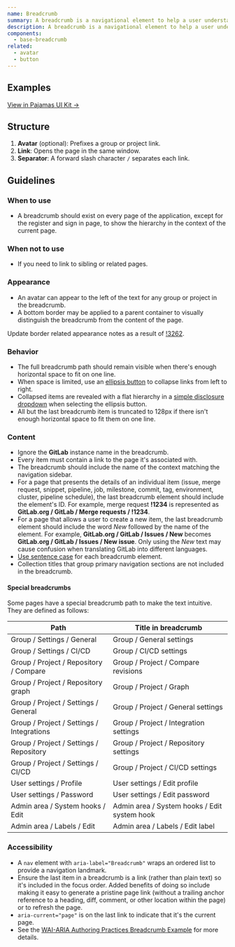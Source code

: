 ```yaml
---
name: Breadcrumb
summary: A breadcrumb is a navigational element to help a user understand the current location in the application as well as content structure and hierarchy.
description: A breadcrumb is a navigational element to help a user understand the current location in the application as well as content structure and hierarchy.
components:
  - base-breadcrumb
related:
  - avatar
  - button
---
```


## Examples

<story-viewer component="base-breadcrumb" title="Breadcrumb"></story-viewer>

<story-viewer component="base-breadcrumb" story="collapsed-items" title="Collapsed"></story-viewer>

[View in Pajamas UI Kit →](https://www.figma.com/file/qEddyqCrI7kPSBjGmwkZzQ/%F0%9F%93%99-Component-library?type=design&node-id=425-5&mode=design)

## Structure

<figure-img alt="Numbered diagram of a breadcrumb structure" label="Breadcrumb structure" src="/img/breadcrumb-structure.svg"></figure-img>

1. **Avatar** (optional): Prefixes a group or project link.
1. **Link**: Opens the page in the same window.
1. **Separator**: A forward slash character `/` separates each link.

## Guidelines

### When to use

- A breadcrumb should exist on every page of the application, except for the register and sign in page, to show the hierarchy in the context of the current page.

### When not to use

- If you need to link to sibling or related pages.

### Appearance

- An avatar can appear to the left of the text for any group or project in the breadcrumb.
- A bottom border may be applied to a parent container to visually distinguish the breadcrumb from the content of the page.

<todo>Update border related appearance notes as a result of [!3262](https://gitlab.com/gitlab-org/gitlab-services/design.gitlab.com/-/merge_requests/3263#note_1283440645).</todo>

### Behavior

- The full breadcrumb path should remain visible when there's enough horizontal space to fit on one line.
- When space is limited, use an [ellipsis button](/components/button) to collapse links from left to right.
- Collapsed items are revealed with a flat hierarchy in a [simple disclosure dropdown](/components/dropdown-disclosure) when selecting the ellipsis button.
- All but the last breadcrumb item is truncated to 128px if there isn't enough horizontal space to fit them on one line.

### Content

- Ignore the **GitLab** instance name in the breadcrumb.
- Every item must contain a link to the page it's associated with.
- The breadcrumb should include the name of the context matching the navigation sidebar.
- For a page that presents the details of an individual item (issue, merge request, snippet, pipeline, job, milestone, commit, tag, environment, cluster, pipeline schedule), the last breadcrumb element should include the element's ID. For example, merge request **!1234** is represented as **GitLab.org / GitLab / Merge requests / !1234**.
- For a page that allows a user to create a new item, the last breadcrumb element should include the word _New_ followed by the name of the element. For example, **GitLab.org / GitLab / Issues / New** becomes **GitLab.org / GitLab / Issues / New issue**. Only using the _New_ text may cause confusion when translating GitLab into different languages.
- [Use sentence case](/content/punctuation#case) for each breadcrumb element.
- Collection titles that group primary navigation sections are not included in the breadcrumb.

#### Special breadcrumbs

Some pages have a special breadcrumb path to make the text intuitive. They are defined as follows:

| Path                                      | Title in breadcrumb                          |
| ----------------------------------------- | -------------------------------------------- |
| Group / Settings / General                | Group / General settings                     |
| Group / Settings / CI/CD                  | Group / CI/CD settings                       |
| Group / Project / Repository / Compare    | Group / Project / Compare revisions          |
| Group / Project / Repository graph        | Group / Project / Graph                      |
| Group / Project / Settings / General      | Group / Project / General settings           |
| Group / Project / Settings / Integrations | Group / Project / Integration settings       |
| Group / Project / Settings / Repository   | Group / Project / Repository settings        |
| Group / Project / Settings / CI/CD        | Group / Project / CI/CD settings             |
| User settings / Profile                   | User settings / Edit profile                 |
| User settings / Password                  | User settings / Edit password                |
| Admin area / System hooks / Edit          | Admin area / System hooks / Edit system hook |
| Admin area / Labels / Edit                | Admin area / Labels / Edit label             |

### Accessibility

- A `nav` element with `aria-label="Breadcrumb"` wraps an ordered list to provide a navigation landmark.
- Ensure the last item in a breadcrumb is a link (rather than plain text) so it's included in the focus order. Added benefits of doing so include making it easy to generate a pristine page link (without a trailing anchor reference to a heading, diff, comment, or other location within the page) or to refresh the page.
- `aria-current="page"` is on the last link to indicate that it's the current page.
- See the [WAI-ARIA Authoring Practices Breadcrumb Example](https://w3c.github.io/aria-practices/examples/breadcrumb/index.html) for more details.
